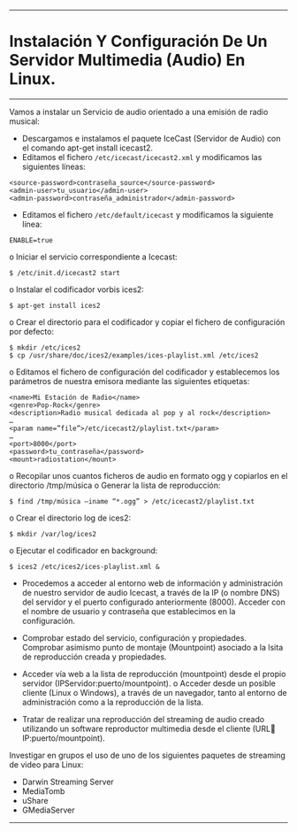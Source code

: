 ___

# **Instalación Y Configuración De Un Servidor Multimedia (Audio) En Linux.**

---

Vamos a instalar un Servicio de audio orientado a una emisión de radio musical:

* Descargamos e instalamos el paquete IceCast (Servidor de Audio) con el comando apt-get install icecast2.
* Editamos el fichero `/etc/icecast/icecast2.xml` y modificamos las siguientes líneas:

~~~
<source-password>contraseña_source</source-password>
<admin-user>tu_usuario</admin-user>
<admin-password>contraseña_administrador</admin-password>
~~~

* Editamos el fichero `/etc/default/icecast` y modificamos la siguiente línea:

~~~
ENABLE=true
~~~

o Iniciar el servicio correspondiente a Icecast:

~~~
$ /etc/init.d/icecast2 start
~~~

o Instalar el codificador vorbis ices2:

~~~
$ apt-get install ices2
~~~

o Crear el directorio para el codificador y copiar el fichero de configuración por defecto:

~~~
$ mkdir /etc/ices2
$ cp /usr/share/doc/ices2/examples/ices-playlist.xml /etc/ices2
~~~

o Editamos el fichero de configuración del codificador y establecemos los parámetros de nuestra emisora mediante las siguientes etiquetas:

~~~
<name>Mi Estación de Radio</name>
<genre>Pop-Rock</genre>
<description>Radio musical dedicada al pop y al rock</description>
…
<param name=”file”>/etc/icecast2/playlist.txt</param>
…
<port>8000</port>
<password>tu_contraseña</password>
<mount>radiostation</mount>
~~~

o Recopilar unos cuantos ficheros de audio en formato ogg y copiarlos en el
directorio /tmp/música
o Generar la lista de reproducción:

~~~
$ find /tmp/música –iname “*.ogg” > /etc/icecast2/playlist.txt
~~~

o Crear el directorio log de ices2:

~~~
$ mkdir /var/log/ices2
~~~

o Ejecutar el codificador en background:

~~~
$ ices2 /etc/ices2/ices-playlist.xml &
~~~

* Procedemos a acceder al entorno web de información y administración de nuestro
servidor de audio Icecast, a través de la IP (o nombre DNS) del servidor y el puerto
configurado anteriormente (8000). Acceder con el nombre de usuario y
contraseña que establecimos en la configuración.

* Comprobar estado del servicio, configuración y propiedades. Comprobar asimismo
punto de montaje (Mountpoint) asociado a la lsita de reproducción creada y
propiedades.

* Acceder vía web a la lista de reproducción (mountpoint) desde el propio servidor
(IPServidor:puerto/mountpoint).
o Acceder desde un posible cliente (Linux o Windows), a través de un navegador,
tanto al entorno de administración como a la reproducción de la lista.

* Tratar de realizar una reproducción del streaming de audio creado utilizando un
software reproductor multimedia desde el cliente (URL IP:puerto/mountpoint).

Investigar en grupos el uso de uno de los siguientes paquetes de streaming de video para Linux:
* Darwin Streaming Server
* MediaTomb
* uShare
* GMediaServer

---

